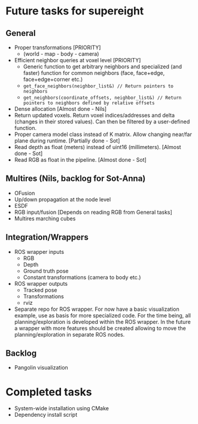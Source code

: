 # Future tasks for supereight

## General
- Proper transformations [PRIORITY]
	- (world - map - body - camera)
- Efficient neighbor queries at voxel level [PRIORITY]
	- Generic function to get arbitrary neighbors and specialized (and faster)
	  function for common neighbors (face, face+edge, face+edge+corner etc.)
	- `get_face_neighbors(neighbor_list&) // Return pointers to neighbors`
	- `get_neighbors(coordinate_offsets, neighbor_list&) // Return pointers to
	  neighbors defined by relative offsets`
- Dense allocation [Almost done - Nils]
- Return updated voxels. Return voxel indices/addresses and delta (changes in
  their stored values). Can then be filtered by a user-defined function.
- Proper camera model class instead of K matrix. Allow changing near/far plane
  during runtime. [Partially done - Sot]
- Read depth as float (meters) instead of uint16 (millimeters). [Almost done -
  Sot]
- Read RGB as float in the pipeline. [Almost done - Sot]



## Multires (Nils, backlog for Sot-Anna)
- OFusion
- Up/down propagation at the node level
- ESDF
- RGB input/fusion [Depends on reading RGB from General tasks]
- Multires marching cubes



## Integration/Wrappers
- ROS wrapper inputs
	- RGB
	- Depth
	- Ground truth pose
	- Constant transformations (camera to body etc.)
- ROS wrapper outputs
	- Tracked pose
	- Transformations
	- rviz
- Separate repo for ROS wrapper. For now have a basic visualization example,
  use as basis for more specialized code. For the time being, all
planning/exploration is developed within the ROS wrapper. In the future a
wrapper with more features should be created allowing to move the
planning/exploration in separate ROS nodes.



## Backlog
- Pangolin visualization



# Completed tasks
- System-wide installation using CMake
- Dependency install script

